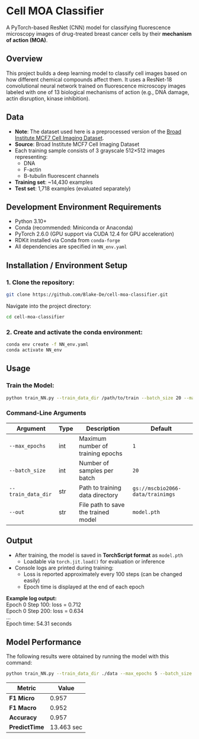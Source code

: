 # Cell MOA Classifier

A PyTorch-based ResNet (CNN) model for classifying fluorescence microscopy images of drug-treated breast cancer cells by their **mechanism of action (MOA)**.

## Overview

This project builds a deep learning model to classify cell images based on how different chemical compounds affect them. It uses a ResNet-18 convolutional neural network trained on fluorescence microscopy images labeled with one of 13 biological mechanisms of action (e.g., DNA damage, actin disruption, kinase inhibition). 

  ## Data
- **Note**: The dataset used here is a preprocessed version of the [Broad Institute MCF7 Cell Imaging Dataset](https://bbbc.broadinstitute.org/BBBC021/). 
- **Source**: Broad Institute MCF7 Cell Imaging Dataset
- Each training sample consists of 3 grayscale 512×512 images representing:
  - DNA
  - F-actin
  - B-tubulin fluorescent channels
- **Training set**: ~14,430 examples
- **Test set**: 1,718 examples (evaluated separately)

## Development Environment Requirements

- Python 3.10+
- Conda (recommended: Miniconda or Anaconda)
- PyTorch 2.6.0 (GPU support via CUDA 12.4 for GPU acceleration)
- RDKit installed via Conda from `conda-forge`
- All dependencies are specified in `NN_env.yaml` 

## Installation / Environment Setup

### 1. Clone the repository:
 
 ```bash
git clone https://github.com/Blake-De/cell-moa-classifier.git
```

Navigate into the project directory:

```bash
cd cell-moa-classifier
```

### 2. Create and activate the conda environment:

```bash
conda env create -f NN_env.yaml
conda activate NN_env
```

## Usage 

### Train the Model:

```bash
python train_NN.py --train_data_dir /path/to/train --batch_size 20 --max_epochs 10 --out model.pth
```

### Command-Line Arguments

| Argument            | Type   | Description                                | Default                             |
|---------------------|--------|--------------------------------------------|-------------------------------------|
| `--max_epochs`      | int    | Maximum number of training epochs          | `1`                                 |
| `--batch_size`      | int    | Number of samples per batch                | `20`                                |
| `--train_data_dir`  | str    | Path to training data directory            | `gs://mscbio2066-data/trainimgs`    |
| `--out`             | str    | File path to save the trained model        | `model.pth`                         |

## Output

- After training, the model is saved in **TorchScript format** as `model.pth`
  - Loadable via `torch.jit.load()` for evaluation or inference
- Console logs are printed during training:
  - Loss is reported approximately every 100 steps (can be changed easily)
  - Epoch time is displayed at the end of each epoch

**Example log output:** <br>
Epoch 0 Step 100: loss = 0.712 <br>
Epoch 0 Step 200: loss = 0.634 <br>
... <br>
Epoch time: 54.31 seconds <br>

## Model Performance

The following results were obtained by running the model with this command:

```bash
python train_NN.py --train_data_dir ./data --max_epochs 5 --batch_size 32 --out model.pth
```

| Metric          | Value      |
| --------------- | ---------- |
| **F1 Micro**    | 0.957      |
| **F1 Macro**    | 0.952      |
| **Accuracy**    | 0.957      |
| **PredictTime** | 13.463 sec |




